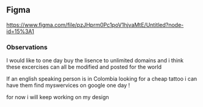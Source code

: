 
## Figma

https://www.figma.com/file/pzJHprm0Pc1poV1hjvaMtE/Untitled?node-id=15%3A1

### Observations

I would like to one day buy the lisence to unlimited domains and i think these excercises can all be modified and posted for the world 

If an english speaking person is in Colombia looking for a cheap tattoo i can have them find myswervices on google one day !

for now i will keep working on my design
